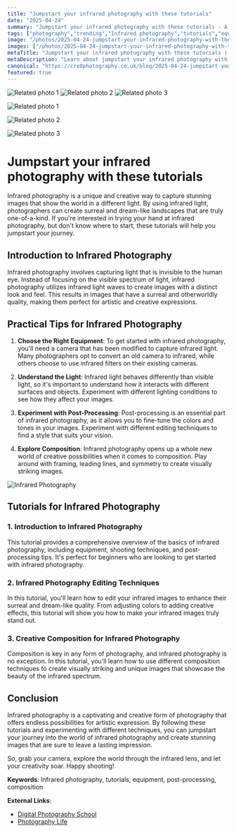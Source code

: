 ```yaml
---
title: "Jumpstart your infrared photography with these tutorials"
date: "2025-04-24"
summary: "Jumpstart your infrared photography with these tutorials - A trending topic in photography."
tags: ["photography","trending","Infrared photography","tutorials","equipment","post-processing","composition","light","editing techniques","creative","surreal","landscapes"]
image: "/photos/2025-04-24-jumpstart-your-infrared-photography-with-these-tutorials-1.jpg"
images: ["/photos/2025-04-24-jumpstart-your-infrared-photography-with-these-tutorials-1.jpg","/photos/2025-04-24-jumpstart-your-infrared-photography-with-these-tutorials-2.jpg","/photos/2025-04-24-jumpstart-your-infrared-photography-with-these-tutorials-3.jpg"]
metaTitle: "Jumpstart your infrared photography with these tutorials | cre8 Photography"
metaDescription: "Learn about jumpstart your infrared photography with these tutorials in photography with practical tips and insights."
canonical: "https://cre8photography.co.uk/blog/2025-04-24-jumpstart-your-infrared-photography-with-these-tutorials"
featured: true
---
```


<!-- Gallery as HTML -->

<div class="grid grid-cols-1 sm:grid-cols-2 md:grid-cols-3 gap-4">
  <img src="/photos/2025-04-24-jumpstart-your-infrared-photography-with-these-tutorials-1.jpg" alt="Related photo 1" class="w-full rounded-lg" />
<img src="/photos/2025-04-24-jumpstart-your-infrared-photography-with-these-tutorials-2.jpg" alt="Related photo 2" class="w-full rounded-lg" />
<img src="/photos/2025-04-24-jumpstart-your-infrared-photography-with-these-tutorials-3.jpg" alt="Related photo 3" class="w-full rounded-lg" />
</div>


<!-- Gallery as Markdown -->
![Related photo 1](/photos/2025-04-24-jumpstart-your-infrared-photography-with-these-tutorials-1.jpg)


![Related photo 2](/photos/2025-04-24-jumpstart-your-infrared-photography-with-these-tutorials-2.jpg)


![Related photo 3](/photos/2025-04-24-jumpstart-your-infrared-photography-with-these-tutorials-3.jpg)



# Jumpstart your infrared photography with these tutorials

Infrared photography is a unique and creative way to capture stunning images that show the world in a different light. By using infrared light, photographers can create surreal and dream-like landscapes that are truly one-of-a-kind. If you're interested in trying your hand at infrared photography, but don't know where to start, these tutorials will help you jumpstart your journey.

## Introduction to Infrared Photography

Infrared photography involves capturing light that is invisible to the human eye. Instead of focusing on the visible spectrum of light, infrared photography utilizes infrared light waves to create images with a distinct look and feel. This results in images that have a surreal and otherworldly quality, making them perfect for artistic and creative expressions.

## Practical Tips for Infrared Photography

1. **Choose the Right Equipment**: To get started with infrared photography, you'll need a camera that has been modified to capture infrared light. Many photographers opt to convert an old camera to infrared, while others choose to use infrared filters on their existing cameras.

2. **Understand the Light**: Infrared light behaves differently than visible light, so it's important to understand how it interacts with different surfaces and objects. Experiment with different lighting conditions to see how they affect your images.

3. **Experiment with Post-Processing**: Post-processing is an essential part of infrared photography, as it allows you to fine-tune the colors and tones in your images. Experiment with different editing techniques to find a style that suits your vision.

4. **Explore Composition**: Infrared photography opens up a whole new world of creative possibilities when it comes to composition. Play around with framing, leading lines, and symmetry to create visually striking images.

![Infrared Photography](/path/to/infrared-photography.jpg)

## Tutorials for Infrared Photography

### 1. **Introduction to Infrared Photography**

This tutorial provides a comprehensive overview of the basics of infrared photography, including equipment, shooting techniques, and post-processing tips. It's perfect for beginners who are looking to get started with infrared photography.

### 2. **Infrared Photography Editing Techniques**

In this tutorial, you'll learn how to edit your infrared images to enhance their surreal and dream-like quality. From adjusting colors to adding creative effects, this tutorial will show you how to make your infrared images truly stand out.

### 3. **Creative Composition for Infrared Photography**

Composition is key in any form of photography, and infrared photography is no exception. In this tutorial, you'll learn how to use different composition techniques to create visually striking and unique images that showcase the beauty of the infrared spectrum.

## Conclusion

Infrared photography is a captivating and creative form of photography that offers endless possibilities for artistic expression. By following these tutorials and experimenting with different techniques, you can jumpstart your journey into the world of infrared photography and create stunning images that are sure to leave a lasting impression.

So, grab your camera, explore the world through the infrared lens, and let your creativity soar. Happy shooting!

**Keywords**: Infrared photography, tutorials, equipment, post-processing, composition

**External Links**:
- [Digital Photography School](https://digital-photography-school.com/infrared-photography-tips/)
- [Photography Life](https://photographylife.com/creative-infrared-photography-tips-and-techniques)

